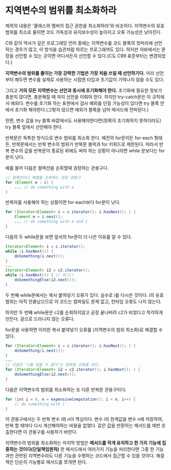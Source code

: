 # 지역변수의 범위를 최소화하라
제목의 내용은 '클래스와 멤버의 접근 권한을 최소화하라'와 비슷하다. 지역변수의 유효 범위를 최소로 줄이면 코드 가독성과 유지보수성이 높아지고
오류 가능성은 낮아진다.

C와 같이 역사가 깊은 프로그래밍 언어 중에는 지역변수를 코드 블록의 첫머리에 선언하는 경우가 많고, 이 방식을 습관처럼 따르는 프로그래머도 있다.
하지만 자바에서는 문장을 선언할 수 있는 곳이면 어디서든지 선언할 수 있다.(C도 C99 표준부터는 변경되었다.)

**지역변수의 범위를 줄이는 가장 강력한 기법은 가장 처음 쓰일 때 선언하기다.** 미리 선언부터 해두면 변수를 실제로 사용하는 시점엔 타입과 초기값이 기억나지 않을 수도 있다.

그리고 **거의 모든 지역변수는 선언과 동시에 초기화해야 한다.** 초기화에 필요한 정보가 충분치 않다면, 충분해질 때 까지 선언을 미뤄야 한다. 하지만
try-catch문은 이 규칙에서 예외다. 변수를 초기화 하는 표현에서 검사 예외를 던질 가능성이 있다면 try 블록 안에서 초기화 해야한다.(그렇지 않으면 예외가 블록을 넘어 메서드에 전파된다.)

한편, 변수 값을 try 블록 바깥에서도 사용해야한다면(정확히 초기화하지 못하더라도) try 블록 앞에서 선언해야 한다.

반복문은 독특한 방식으로 변수 범위를 최소화 한다. 예전의 for문이든 for-each 형태든, 반복문에서는 반복 변수의 범위가 반복문 블럭과 for 키워드로 제한된다.
따라서 반복 변수의 값을 반복문이 종료된 뒤에도 써야 하는 상황이 아니라면 while 문보다는 for문이 낫다.

예를 들어 다음은 컬렉션을 순회할때 권장하는 관용구다.
```java
// 컬렉션이나 배열을 순회하는 권장 관용구
for (Element e : c) {
    ... // do something with e
}
```
반복자를 사용해야 하는 상황이면 for-each보다 for문이 낫다.
```java
for (Iterator<Element> i = c.iterator(); i.hasNext(); ) {
    Element e = i.next();
    ... // do something with e and i
}
```
다음의 두 while문을 보면 앞서의 for문이 더 나은 이유를 알 수 있다.
```java
Iterator<Element> i = c.iterator();
while (i.hasNext()) {
    doSomething(i.next());
}
...
Iterator<Element> i2 = c2.iterator();
while (i.hasNext()) { // 버그!!
    doSomethingElse(i2.next());
}
```
두 번째 while문에서는 복사 붙여넣기 오류가 있다. 실수로 i를 다시쓴 것이다. i의 유효 범위는 아직 안끝났으므로 이 코드는 컴파일도 문제 없고, 런타임 오류도 나지 않는다.

하지만 두 번째 while문은 c2를 순회하지않고 곧장 끝나버려 c2가 비었다고 착각하게 만든다. 겉으로 드러나지 않는 오류다.

for문을 사용하면 이러한 복사 붙여넣기 오류를 (지역변수의 범위 최소화)로 해결할 수 있다.
```java
for (Iterator<Element> i = c.iterator(); i.hasNext(); ) {
    doSomething(i.next());
}
...
// 다음은 "i를 찾을 수 없다"는 컴파일 오류를 낸다.
for (Iterator<Element> i2 = c2.iterator(); i.hasNext(); ) {
    doSomethingElse(i2.next());
}
```
다음은 지역변수의 범위를 최소화하는 또 다른 반복문 관용구이다.
```java
for (int i = 0, n = expensiveComputation(); i < n; i++) {
    // do something with i
}
```
이 관용구에서는 두 반복 변수 i와 n이 핵심이다. 변수 i의 한계값을 변수 n에 저장하여, 반복 할 때마다 다시 계산해야하는 비용을 없앴다.
같은 값을 반환하는 메서드를 매번 호출한다면 이 관용구를 사용하기 바란다.

지역변수의 범위를 최소화하는 마지막 방법은 **메서드를 작게 유지하고 한 가지 기능에 집중하는 것이다(단일책임원칙)** 한 메서드에서 여러가지 기능을 처리한다면
그중 한 기능과만 관련된 지역변수라도 다른 기능을 수행하는 코드에서 접근할 수 있을 것이다. 해결책은 단순히 기능별로 메서드를 쪼개면 된다.

